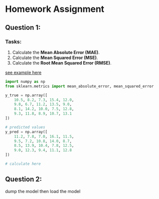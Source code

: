 # Homework Assignment

## Question 1:  

### Tasks:
1. Calculate the **Mean Absolute Error (MAE)**.  
2. Calculate the **Mean Squared Error (MSE)**.  
3. Calculate the **Root Mean Squared Error (RMSE)**.

<a href="https://github.com/pythonai170624/pages/blob/main/4-evaluating-regression-error-func.md">see example here</a>

```python
import numpy as np
from sklearn.metrics import mean_absolute_error, mean_squared_error

y_true = np.array([
    10.5, 8.2, 7.3, 15.4, 12.0,
    9.8, 6.7, 11.2, 13.5, 9.0,
    8.1, 14.2, 10.0, 7.5, 12.8,
    9.3, 11.8, 8.9, 10.7, 13.1
])

# predicted values
y_pred = np.array([
    11.2, 7.8, 7.0, 16.1, 11.5,
    9.5, 7.2, 10.8, 14.0, 8.7,
    8.5, 13.9, 10.4, 7.8, 12.5,
    9.0, 12.3, 9.4, 11.1, 12.8
])

# calculate here

```

## Question 2:

dump the model then load the model 